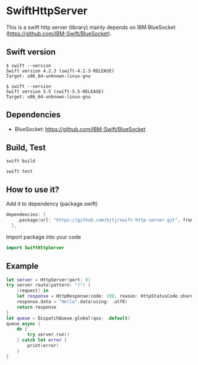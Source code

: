 # SwiftHttpServer

This is a swift http server (library) mainly depends on IBM BlueSocket (<https://github.com/IBM-Swift/BlueSocket>).


## Swift version

```shell
$ swift --version
Swift version 4.2.3 (swift-4.2.3-RELEASE)
Target: x86_64-unknown-linux-gnu
```

```shell
$ swift --version
Swift version 5.5 (swift-5.5-RELEASE)
Target: x86_64-unknown-linux-gnu
```

## Dependencies

* BlueSocket: <https://github.com/IBM-Swift/BlueSocket>

## Build, Test

```shell
swift build
```

```shell
swift test
```

## How to use it?

Add it to dependency (package.swift)

```swift
dependencies: [
    .package(url: "https://github.com/bjtj/swift-http-server.git", from: "0.1.8"),
  ],
```

Import package into your code

```swift
import SwiftHttpServer
```

## Example

```swift
let server = HttpServer(port: 0)
try server.route(pattern: "/") {
    (request) in
    let response = HttpResponse(code: 200, reason: HttpStatusCode.shared[200])
    response.data = "Hello".data(using: .utf8)
    return response
}
let queue = DispatchQueue.global(qos: .default)
queue.async {
    do {
        try server.run()
    } catch let error {
        print(error)
    }
}
```
